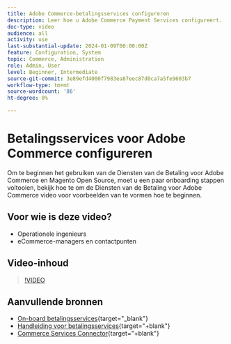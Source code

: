 ```yaml
---
title: Adobe Commerce-betalingsservices configureren
description: Leer hoe u Adobe Commerce Payment Services configureert.
doc-type: video
audience: all
activity: use
last-substantial-update: 2024-01-09T00:00:00Z
feature: Configuration, System
topic: Commerce, Administration
role: Admin, User
level: Beginner, Intermediate
source-git-commit: 3e89efd4000f7983ea87eec87d0ca7a5fe9603b7
workflow-type: tm+mt
source-wordcount: '86'
ht-degree: 0%

---
```


# Betalingsservices voor Adobe Commerce configureren

Om te beginnen het gebruiken van de Diensten van de Betaling voor Adobe Commerce en Magento Open Source, moet u een paar onboarding stappen voltooien, bekijk hoe te om de Diensten van de Betaling voor Adobe Commerce video voor voorbeelden van te vormen hoe te beginnen.

## Voor wie is deze video?

- Operationele ingenieurs
- eCommerce-managers en contactpunten

## Video-inhoud

>[!VIDEO](https://video.tv.adobe.com/v/3425957?learn=on)

## Aanvullende bronnen

- [On-board betalingsservices](https://experienceleague.adobe.com/docs/commerce-merchant-services/payment-services/get-started/onboard.html){target="_blank"}
- [Handleiding voor betalingsservices](https://experienceleague.adobe.com/docs/commerce-merchant-services/payment-services/guide-overview.html){target="+blank"}
- [Commerce Services Connector](https://experienceleague.adobe.com/docs/commerce-merchant-services/user-guides/integration-services/saas.html){target="+blank"}
